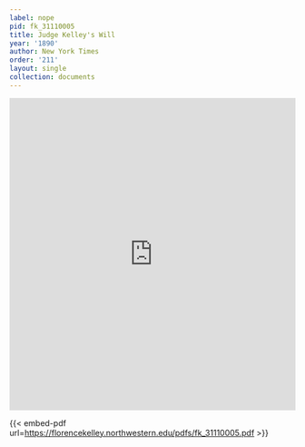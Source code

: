 ```yaml
---
label: nope
pid: fk_31110005
title: Judge Kelley's Will
year: '1890'
author: New York Times
order: '211'
layout: single
collection: documents
---
```

<iframe src="https://northwestern.app.box.com/embed/s/qys33acug8qpmwhb1jnr9t216kzx15bl?sortColumn=date&view=list" width="100%" height="550" frameborder="0" allowfullscreen webkitallowfullscreen msallowfullscreen></iframe>


{{< embed-pdf url=https://florencekelley.northwestern.edu/pdfs/fk_31110005.pdf >}}